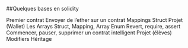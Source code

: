 ##Quelques bases en solidity

Premier contrat
Envoyer de l’ether sur un contrat
Mappings
Struct
Projet (Wallet)
Les Arrays
Struct, Mapping, Array
Enum
Revert, require, assert
Commencer, pauser, supprimer un contrat intelligent
Projet (élèves)
Modifiers
Héritage